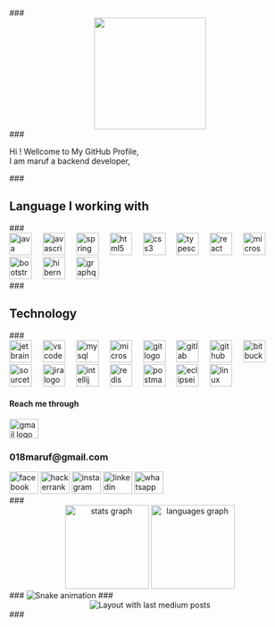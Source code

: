 <p align="center"></p>
###
<div align="center">
    <img height="200" src="https://media.giphy.com/media/3iyKHMIKg5VWG6qHUm/giphy.gif">
</div>
###
<p align="left">
    Hi !  Wellcome to My GitHub Profile,
    <br>
    I am maruf a backend developer,
</p>
###
<h2 align="left">Language I working with</h2>
###
<div align="left">
    <img src="https://cdn.jsdelivr.net/gh/devicons/devicon/icons/java/java-original.svg" height="40" alt="java logo">
    <img width="12">
    <img src="https://cdn.jsdelivr.net/gh/devicons/devicon/icons/javascript/javascript-original.svg" height="40" alt="javascript logo">
    <img width="12">
    <img src="https://cdn.jsdelivr.net/gh/devicons/devicon/icons/spring/spring-original.svg" height="40" alt="spring logo">
    <img width="12">
    <img src="https://cdn.jsdelivr.net/gh/devicons/devicon/icons/html5/html5-original.svg" height="40" alt="html5 logo">
    <img width="12">
    <img src="https://cdn.jsdelivr.net/gh/devicons/devicon/icons/css3/css3-original.svg" height="40" alt="css3 logo">
    <img width="12">
    <img src="https://cdn.jsdelivr.net/gh/devicons/devicon/icons/typescript/typescript-original.svg" height="40" alt="typescript logo">
    <img width="12">
    <img src="https://cdn.jsdelivr.net/gh/devicons/devicon/icons/react/react-original.svg" height="40" alt="react logo">
    <img width="12">
    <img src="https://cdn.simpleicons.org/microsoftsqlserver/CC2927" height="40" alt="microsoftsqlserver logo">
    <img width="12">
    <img src="https://cdn.simpleicons.org/bootstrap/7952B3" height="40" alt="bootstrap logo">
    <img width="12">
    <img src="https://skillicons.dev/icons?i=hibernate" height="40" alt="hibernate logo">
    <img width="12">
    <img src="https://skillicons.dev/icons?i=graphql" height="40" alt="graphql logo">
</div>
###
<h2 align="left">Technology</h2>
###
<div align="left">
    <img src="https://cdn.jsdelivr.net/gh/devicons/devicon/icons/jetbrains/jetbrains-original.svg" height="40" alt="jetbrains logo">
    <img width="12">
    <img src="https://cdn.jsdelivr.net/gh/devicons/devicon/icons/vscode/vscode-original.svg" height="40" alt="vscode logo">
    <img width="12">
    <img src="https://cdn.jsdelivr.net/gh/devicons/devicon/icons/mysql/mysql-original.svg" height="40" alt="mysql logo">
    <img width="12">
    <img src="https://cdn.jsdelivr.net/gh/devicons/devicon/icons/microsoftsqlserver/microsoftsqlserver-plain.svg" height="40" alt="microsoftsqlserver logo">
    <img width="12">
    <img src="https://cdn.jsdelivr.net/gh/devicons/devicon/icons/git/git-original.svg" height="40" alt="git logo">
    <img width="12">
    <img src="https://cdn.jsdelivr.net/gh/devicons/devicon/icons/gitlab/gitlab-original.svg" height="40" alt="gitlab logo">
    <img width="12">
    <img src="https://cdn.jsdelivr.net/gh/devicons/devicon/icons/github/github-original.svg" height="40" alt="github logo">
    <img width="12">
    <img src="https://cdn.jsdelivr.net/gh/devicons/devicon/icons/bitbucket/bitbucket-original.svg" height="40" alt="bitbucket logo">
    <img width="12">
    <img src="https://cdn.jsdelivr.net/gh/devicons/devicon/icons/sourcetree/sourcetree-original.svg" height="40" alt="sourcetree logo">
    <img width="12">
    <img src="https://cdn.jsdelivr.net/gh/devicons/devicon/icons/jira/jira-original.svg" height="40" alt="jira logo">
    <img width="12">
    <img src="https://cdn.jsdelivr.net/gh/devicons/devicon/icons/intellij/intellij-original.svg" height="40" alt="intellij logo">
    <img width="12">
    <img src="https://cdn.jsdelivr.net/gh/devicons/devicon/icons/redis/redis-original.svg" height="40" alt="redis logo">
    <img width="12">
    <img src="https://skillicons.dev/icons?i=postman" height="40" alt="postman logo">
    <img width="12">
    <img src="https://skillicons.dev/icons?i=eclipse" height="40" alt="eclipseide logo">
    <img width="12">
    <img src="https://skillicons.dev/icons?i=linux" height="40" alt="linux logo">
</div>
<h4 align="left">Reach me through</h4>
<div align="left">
    <div align="left">
        <img
            src="https://raw.githubusercontent.com/maurodesouza/profile-readme-generator/master/src/assets/icons/social/gmail/default.svg"
            width="52"
            height="35"
            alt="gmail logo"
        >
        <span><h3>018maruf@gmail.com</h3></span>        
    </div>
    <img
        src="https://raw.githubusercontent.com/maurodesouza/profile-readme-generator/master/src/assets/icons/social/facebook/default.svg"
        width="52"
        height="40"
        alt="facebook logo"
    >
    <img
        src="https://raw.githubusercontent.com/maurodesouza/profile-readme-generator/master/src/assets/icons/social/hackerrank/default.svg"
        width="52"
        height="40"
        alt="hackerrank logo"
    >
    <img
        src="https://raw.githubusercontent.com/maurodesouza/profile-readme-generator/master/src/assets/icons/social/instagram/default.svg"
        width="52"
        height="40"
        alt="instagram logo"
    >
    <img
        src="https://raw.githubusercontent.com/maurodesouza/profile-readme-generator/master/src/assets/icons/social/linkedin/default.svg"
        width="52"
        height="40"
        alt="linkedin logo"
    >
    <img
        src="https://raw.githubusercontent.com/maurodesouza/profile-readme-generator/master/src/assets/icons/social/whatsapp/default.svg"
        width="52"
        height="40"
        alt="whatsapp logo"
    >
</div>
###
<div align="center">
    <img src="https://github-readme-stats.vercel.app/api?username=maruf409&hide_title=false&hide_rank=false&show_icons=true&include_all_commits=true&count_private=true&disable_animations=false&theme=dracula&locale=en&hide_border=false&order=1" height="150" alt="stats graph">
    <img src="https://github-readme-stats.vercel.app/api/top-langs?username=maruf409&locale=en&hide_title=false&layout=compact&card_width=320&langs_count=5&theme=dracula&hide_border=false&order=2" height="150" alt="languages graph">
</div>
###
<img src="https://raw.githubusercontent.com/maruf409/maruf409/output/snake.svg" alt="Snake animation">
###
<div align="center">
    <img src="https://github-read-medium-git-main.pahlevikun.vercel.app/latest?limit=4&username=https://github.com/maruf409" alt="Layout with last medium posts">
</div>
###
